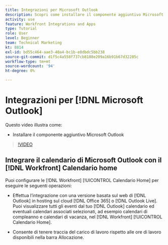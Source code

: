 ```yaml
---
title: Integrazioni per Microsoft Outlook
description: Scopri come installare il componente aggiuntivo Microsoft Outlook
activity: use
feature: Workfront Integrations and Apps
type: Tutorial
role: User
level: Beginner
team: Technical Marketing
kt: 8814
exl-id: bd55c464-aae3-40a4-bc1b-e0dbdc5bb238
source-git-commit: d1f5c4a558f737cb8188e209a16b91b67d32285c
workflow-type: tm+mt
source-wordcount: '94'
ht-degree: 0%

---
```


# Integrazioni per [!DNL Microsoft Outlook]

Questo video illustra come:

* Installare il componente aggiuntivo Microsoft Outlook

>[!VIDEO](https://video.tv.adobe.com/v/335115/?quality=12)


## Integrare il calendario di Microsoft Outlook con il [!DNL Workfront] Calendario home

Puoi configurare le [!DNL Workfront] [!UICONTROL Calendario Home] per eseguire le seguenti operazioni:

* Effettua l’integrazione con una versione basata sul web di [!DNL Outlook] in hosting sul cloud [!DNL Office 365] o [!DNL Outlook Live]. Puoi visualizzare tutti gli eventi dal tuo [!DNL Outlook] calendario ed eventuali calendari associati selezionati, ad esempio calendari di compleanno e calendari di vacanza, nel [!DNL Workfront] [!UICONTROL Calendario Home].

* Consente di tenere traccia del carico di lavoro rispetto alle ore di lavoro disponibili nella barra Allocazione.
